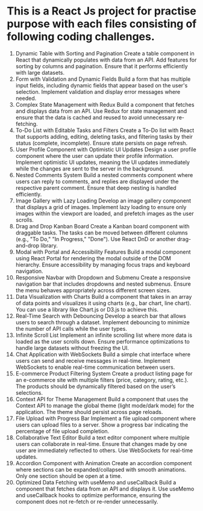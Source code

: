# This is a React Js project for practise purpose with each files consisting of following coding challenges.

1. Dynamic Table with Sorting and Pagination
Create a table component in React that dynamically populates with data from an API. Add features for sorting by columns and pagination. Ensure that it performs efficiently with large datasets.
2. Form with Validation and Dynamic Fields
Build a form that has multiple input fields, including dynamic fields that appear based on the user's selection. Implement validation and display error messages where needed.
3. Complex State Management with Redux
Build a component that fetches and displays data from an API. Use Redux for state management and ensure that the data is cached and reused to avoid unnecessary re-fetching.
4. To-Do List with Editable Tasks and Filters
Create a To-Do list with React that supports adding, editing, deleting tasks, and filtering tasks by their status (complete, incomplete). Ensure state persists on page refresh.
5. User Profile Component with Optimistic UI Updates
Design a user profile component where the user can update their profile information. Implement optimistic UI updates, meaning the UI updates immediately while the changes are sent to the server in the background.
6. Nested Comments System
Build a nested comments component where users can reply to comments, and replies are displayed under the respective parent comment. Ensure that deep nesting is handled efficiently.
7. Image Gallery with Lazy Loading
Develop an image gallery component that displays a grid of images. Implement lazy loading to ensure only images within the viewport are loaded, and prefetch images as the user scrolls.
8. Drag and Drop Kanban Board
Create a Kanban board component with draggable tasks. The tasks can be moved between different columns (e.g., "To Do," "In Progress," "Done"). Use React DnD or another drag-and-drop library.
9. Modal with Portal and Accessibility Features
Build a modal component using React Portal for rendering the modal outside of the DOM hierarchy. Ensure accessibility by managing focus traps and keyboard navigation.
10. Responsive Navbar with Dropdown and Submenu
Create a responsive navigation bar that includes dropdowns and nested submenus. Ensure the menu behaves appropriately across different screen sizes.
11. Data Visualization with Charts
Build a component that takes in an array of data points and visualizes it using charts (e.g., bar chart, line chart). You can use a library like Chart.js or D3.js to achieve this.
12. Real-Time Search with Debouncing
Develop a search bar that allows users to search through a dataset. Implement debouncing to minimize the number of API calls while the user types.
13. Infinite Scroll List
Implement an infinite scrolling list where more data is loaded as the user scrolls down. Ensure performance optimizations to handle large datasets without freezing the UI.
14. Chat Application with WebSockets
Build a simple chat interface where users can send and receive messages in real-time. Implement WebSockets to enable real-time communication between users.
15. E-commerce Product Filtering System
Create a product listing page for an e-commerce site with multiple filters (price, category, rating, etc.). The products should be dynamically filtered based on the user’s selections.
16. Context API for Theme Management
Build a component that uses the Context API to manage the global theme (light mode/dark mode) for the application. The theme should persist across page reloads.
17. File Upload with Progress Bar
Implement a file upload component where users can upload files to a server. Show a progress bar indicating the percentage of file upload completion.
18. Collaborative Text Editor
Build a text editor component where multiple users can collaborate in real-time. Ensure that changes made by one user are immediately reflected to others. Use WebSockets for real-time updates.
19. Accordion Component with Animation
Create an accordion component where sections can be expanded/collapsed with smooth animations. Only one section should be open at a time.
20. Optimized Data Fetching with useMemo and useCallback
Build a component that fetches data from an API and displays it. Use useMemo and useCallback hooks to optimize performance, ensuring the component does not re-fetch or re-render unnecessarily.
